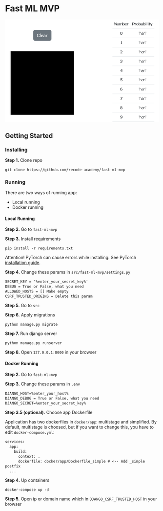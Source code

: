 # Fast ML MVP

![preview image](_static/websocket_demo.gif)

## Getting Started

### Installing

**Step 1.** Clone repo
```
git clone https://github.com/recode-academy/fast-ml-mvp
```

### Running

There are two ways of running app:

* Local running
* Docker running

#### Local Running

**Step 2.** Go to `fast-ml-mvp`

**Step 3.** Install requirements
```
pip install -r requirements.txt
```

Attention! PyTorch can cause errors while installing. 
See PyTorch [installation guide](https://pytorch.org/get-started/locally/).


**Step 4.** Change these params in `src/fast-ml-mvp/settings.py`

```
SECRET_KEY = '%enter_your_secret_key%'
DEBUG = True or False, what you need
ALLOWED_HOSTS = [] Make empty
CSRF_TRUSTED_ORIGINS = Delete this param
```

**Step 5.** Go to `src`

**Step 6.** Apply migrations
```
python manage.py migrate
```

**Step 7.** Run django server
```
python manage.py runserver
```

**Step 8.** Open `127.0.0.1:8000` in your browser

#### Docker Running

**Step 2.** Go to `fast-ml-mvp`

**Step 3.** Change these params in `.env`

```
DJANGO_HOST=%enter_your_host%
DJANGO_DEBUG = True or False, what you need
DJANGO_SECRET=%enter_your_secret_key%
```

**Step 3.5 (optional).** Choose app Dockerfile

Application has two dockerfiles in `docker/app`: multistage and simplified. 
By default, multistage is choosed, but if you want to change this, you have to edit `docker-compose.yml`:

```
services:
  app:
    build:
      context: .
      dockerfile: docker/app/Dockerfile_simple # <-- Add _simple postfix
  ...
```

**Step 4.** Up containers
```
docker-compose up -d
```

**Step 5.** Open ip or domain name which in `DJANGO_CSRF_TRUSTED_HOST` in your browser
